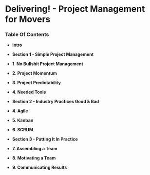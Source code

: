 # Delivering! - Project Management for Movers

### Table Of Contents
* **Intro**

* **Section 1 - Simple Project Management**
* **1. No Bullshit Project Management**
* **2. Project Momentum**
* **3. Project Predictability**
* **4. Needed Tools**

* **Section 2 - Industry Practices Good & Bad**
* **4. Agile**
* **5. Kanban**
* **6. SCRUM**

* **Section 3 - Putting It In Practice**
* **7. Assembling a Team**
* **8. Motivating a Team**
* **9. Communicating Results**
